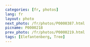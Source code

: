```yaml
---
categories: [fr, photos]
lang: fr
layout: photo
next_photo: /fr/photos/P0000387.html
picname: P0000218
prev_photo: /fr/photos/P0000219.html
tags: [Elefantenberg, Tree]
---
```

